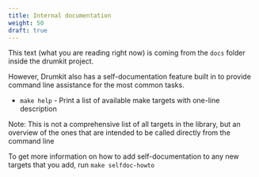 ```yaml
---
title: Internal documentation
weight: 50
draft: true
---
```


This text (what you are reading right now) is coming from the `docs` folder inside the drumkit project.

However, Drumkit also has a self-documentation feature built in to provide command line assistance for the most common tasks.

* `make help` - Print a list of available make targets with one-line description 

Note: This is not a comprehensive list of all targets in the library, but an overview of the ones that are intended to be called directly from the command line

To get more information on how to add self-documentation to any new targets that you add, run `make selfdoc-howto`